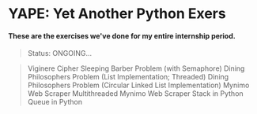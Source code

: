 YAPE: Yet Another Python Exers
==============================

#### These are the exercises we've done for my entire internship period.

> Status: ONGOING...

> Viginere Cipher
> Sleeping Barber Problem (with Semaphore)
> Dining Philosophers Problem (List Implementation; Threaded)
> Dining Philosophers Problem (Circular Linked List Implementation)
> Mynimo Web Scraper
> Multithreaded Mynimo Web Scraper
> Stack in Python
> Queue in Python
